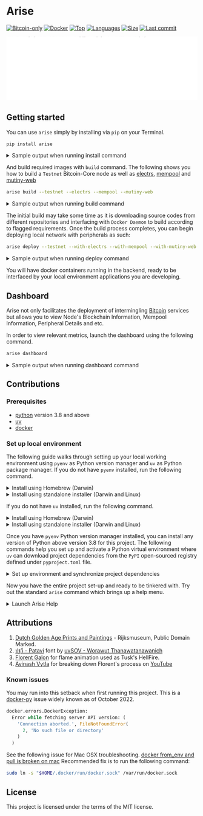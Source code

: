# Arise

[![Bitcoin-only](https://img.shields.io/badge/bitcoin-only-FF9900?logo=bitcoin)](https://twentyone.world)
[![Docker](https://img.shields.io/badge/docker-2496ED?&logo=docker&logoColor=white)](https://hub.docker.com)
[![Top](https://img.shields.io/github/languages/top/krutt/arise)](https://github.com/krutt/arise)
[![Languages](https://img.shields.io/github/languages/count/krutt/arise)](https://github.com/krutt/arise)
[![Size](https://img.shields.io/github/repo-size/krutt/arise)](https://github.com/krutt/arise)
[![Last commit](https://img.shields.io/github/last-commit/krutt/arise/master)](https://github.com/krutt/arise)

[![Arise Banner](static/arise-banner.svg)](https://github.com/krutt/arise/blob/master/static/arise-banner.svg)

## Getting started

You can use `arise` simply by installing via `pip` on your Terminal.

```sh
pip install arise
```
<details>
  <summary> Sample output when running install command </summary>

![Sample Pip Install](https://github.com/krutt/arise/blob/master/static/pip-install.gif)

</details>

And build required images with `build` command. The following shows you how to build a `Testnet`
Bitcoin-Core node as well as [electrs](https://github.com/aekasitt/electrs),
[mempool](https://github.com/mempool/mempool) and [mutiny-web](https://github.com/MutinyWallet/mutiny-web)

```sh
arise build --testnet --electrs --mempool --mutiny-web
```

<details>
  <summary> Sample output when running build command </summary>

![Sample Arise Build](https://github.com/krutt/arise/blob/master/static/arise-build.gif)

</details>

The initial build may take some time as it is downloading source codes from different repositories
and interfacing with `Docker Daemon` to build according to flagged requirements. Once the build process
completes, you can begin deploying local network with peripherals as such:

```sh
arise deploy --testnet --with-electrs --with-mempool --with-mutiny-web
```

<details>
<summary>Sample output when running deploy command</summary>

![Sample Arise Deploy](https://github.com/krutt/arise/blob/master/static/arise-deploy.gif)


</details>

You will have docker containers running in the backend, ready to be interfaced by your local
environment applications you are developing.

## Dashboard

Arise not only facilitates the deployment of intermingling [Bitcoin](https://twentyone.world) services
but allows you to view Node's Blockchain Information, Mempool Information, Peripheral Details and etc.

In order to view relevant metrics, launch the dashboard using the following command.

```sh
arise dashboard
```

<details>
  <summary> Sample output when running dashboard command </summary>

![Sample Arise Dashboard](https://github.com/krutt/arise/blob/master/static/arise-dashboard.gif)
</details>

## Contributions

### Prerequisites

* [python](https://www.python.org) version 3.8 and above
* [uv](https://docs.astral.sh/uv)
* [docker](https://www.docker.com)

### Set up local environment

The following guide walks through setting up your local working environment using `pyenv`
as Python version manager and `uv` as Python package manager. If you do not have `pyenv`
installed, run the following command.

<details>
  <summary> Install using Homebrew (Darwin) </summary>
  
  ```sh
  brew install pyenv --head
  ```
</details>

<details>
  <summary> Install using standalone installer (Darwin and Linux) </summary>
  
  ```sh
  curl https://pyenv.run | bash
  ```
</details>

If you do not have `uv` installed, run the following command.

<details>
  <summary> Install using Homebrew (Darwin) </summary>

  ```sh
  brew install uv
  ```
</details>

<details>
  <summary> Install using standalone installer (Darwin and Linux) </summary>

  ```sh
  curl -LsSf https://astral.sh/uv/install.sh | sh
  ```
</details>


Once you have `pyenv` Python version manager installed, you can
install any version of Python above version 3.8 for this project.
The following commands help you set up and activate a Python virtual
environment where `uv` can download project dependencies from the `PyPI`
open-sourced registry defined under `pyproject.toml` file.

<details>
  <summary> Set up environment and synchronize project dependencies </summary>

  ```sh
  pyenv shell 3.11.9
  uv venv  --python-preference system
  source .venv/bin/activate
  uv sync --dev
  ```
</details>

Now you have the entire project set-up and ready to be tinkered with. Try out the
standard `arise` command which brings up a help menu.

<details>
  <summary> Launch Arise Help </summary>

  ```sh
  $ arise
  >  Usage: arise [OPTIONS] COMMAND [ARGS]...
  > 
  >   arise
  > 
  > Options:
  >   --help  Show this message and exit.
  > 
  > Commands:
  >   auth       Persist authentications in desired run-control file.
  >   build      Build peripheral images for the desired cluster.
  >   clean      Remove all active "arise-*" containers, drop network.
  >   dashboard  Dashboard for checking current state of images deployed.
  >   deploy     Deploy cluster.
  >   pull       Pull core and peripheral images from GitHub container registry
  ```
</details>

## Attributions

1. [Dutch Golden Age Prints and Paintings](https://picryl.com/media/soldaat-die-zijn-roer-met-beide-handen-rechtop-voor-zich-vasthoudt-nr-20-ca-1c5eb2) - Rijksmuseum, Public Domain Marked.
2. [ปฐวี - Patavi](https://www.f0nt.com/release/sov-patavi) font by [uvSOV - Worawut Thanawatanawanich](fb.com/worawut.thanawatanawanich)
3. [Florent Galon](https://flo.rent) for flame animation used as Tusk's HellFire.
4. [Avinash Vytla](https://github.com/SnippetsDevelop) for breaking down Florent's process on [YouTube](https://youtu.be/RP_x_F7m1UI)

### Known issues

You may run into this setback when first running this project. This is a
[docker-py](https://github.com/docker/docker-py/issues/3059) issue widely known as of October 2022.

```python
docker.errors.DockerException:
  Error while fetching server API version: (
    'Connection aborted.', FileNotFoundError(
      2, 'No such file or directory'
    )
  )
```

See the following issue for Mac OSX troubleshooting.
[docker from_env and pull is broken on mac](https://github.com/docker/docker-py/issues/3059#issuecomment-1294369344)
Recommended fix is to run the following command:

```sh
sudo ln -s "$HOME/.docker/run/docker.sock" /var/run/docker.sock
```

## License

This project is licensed under the terms of the MIT license.

